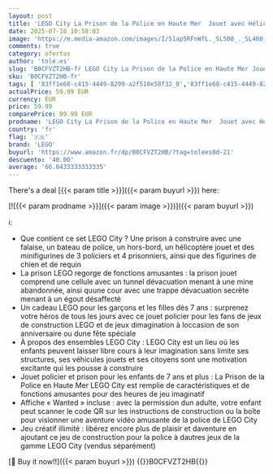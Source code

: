 ```yaml
---
layout: post
title: 'LEGO City La Prison de la Police en Haute Mer  Jouet avec Hélicoptère et Bateau  Minifigurines de Policier et Figurines d animaux  Cadeau d anniversaire pour Garçons et Filles Dès 7 Ans 60419'
date: 2025-07-18 10:58:03
image: 'https://m.media-amazon.com/images/I/51ap5RFnWfL._SL500_._SL400_.jpg'
comments: true
category: ofertas
author: 'tole.es'
slug: 'B0CFVZT2HB-fr LEGO City La Prison de la Police en Haute Mer Jouet avec...'
sku: 'B0CFVZT2HB-fr'
tags: [ '83ff1e68-c415-4449-8299-a2f510e58f32_0','83ff1e68-c415-4449-8299-a2f510e58f32_1801','83ff1e68-c415-4449-8299-a2f510e58f32_501','83ff1e68-c415-4449-8299-a2f510e58f32_5201','8_Years','Arborist Merchandising Root','Jeux de construction','Jeux déveil et pédagogiques','Jeux et Jouets','Jeux et jouets','LEGO','Montessori','Self Service','Sets de jeux de construction','Special Features Stores','lego','🇫🇷', ]
actualPrice: 59.99 EUR
currency: EUR
price: 59.99
comparePrice: 99.99 EUR
prodname: 'LEGO City La Prison de la Police en Haute Mer  Jouet avec Hélicoptère et Bateau  Minifigurines de Policier et Figurines d animaux  Cadeau d anniversaire pour Garçons et Filles Dès 7 Ans 60419'
country: 'fr'
flag: '🇫🇷'
brand: 'LEGO'
buyurl: 'https://www.amazon.fr/dp/B0CFVZT2HB/?tag=tolees0d-21'
descuento: '40.00'
average: '66.0433333333335'
---
```


There's a deal [{{< param title >}}]({{< param buyurl >}})  here:

[![{{< param prodname >}}]({{< param image >}})]({{< param buyurl >}})

ℹ️:

- Que contient ce set LEGO City ? Une prison à construire avec une falaise, un bateau de police, un hors-bord, un hélicoptère jouet et des minifigurines de 3 policiers et 4 prisonniers, ainsi que des figurines de chien et de requin
- La prison LEGO regorge de fonctions amusantes : la prison jouet comprend une cellule avec un tunnel dévacuation menant à une mine abandonnée, ainsi quune cour avec une trappe dévacuation secrète menant à un égout désaffecté
- Un cadeau LEGO pour les garçons et les filles dès 7 ans : surprenez votre héros de tous les jours avec ce jouet policier pour les fans de jeux de construction LEGO et de jeux dimagination à loccasion de son anniversaire ou dune fête spéciale
- À propos des ensembles LEGO City : LEGO City est un lieu où les enfants peuvent laisser libre cours à leur imagination sans limite ses structures, ses véhicules jouets et ses citoyens sont une motivation excitante qui les pousse à construire
- Jouet policier et prison pour les enfants de 7 ans et plus : La Prison de la Police en Haute Mer LEGO City est remplie de caractéristiques et de fonctions amusantes pour des heures de jeu imaginatif
- Affiche « Wanted » incluse : avec la permission dun adulte, votre enfant peut scanner le code QR sur les instructions de construction ou la boîte pour visionner une aventure vidéo amusante de la police de LEGO City
- Jeu créatif illimité : libérez encore plus de plaisir et daventure en ajoutant ce jeu de construction pour la police à dautres jeux de la gamme LEGO City (vendus séparément)

[🛒 Buy it now!!]({{< param buyurl >}})
{{<world>}}B0CFVZT2HB{{</world>}}
